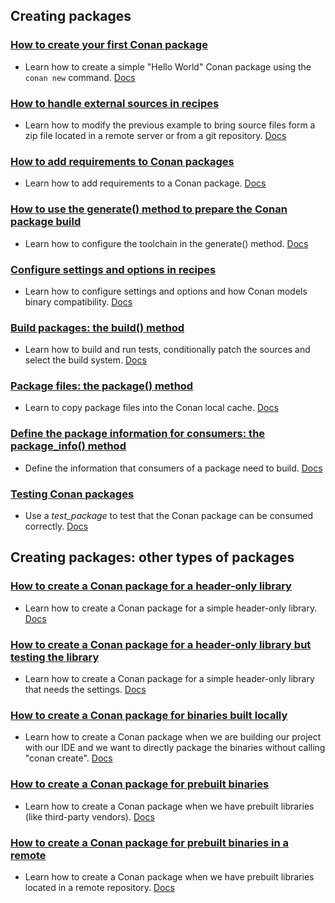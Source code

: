 
## Creating packages

### [How to create your first Conan package](first_package/)

- Learn how to create a simple "Hello World" Conan package using the ``conan new`` command. [Docs](https://docs.conan.io/2/tutorial/creating_packages/create_your_first_package.html)

### [How to handle external sources in recipes](handle_sources/)

- Learn how to modify the previous example to bring source files form a zip file located
  in a remote server or from a git repository.
  [Docs](https://docs.conan.io/2/tutorial/creating_packages/handle_sources_in_packages.html)

### [How to add requirements to Conan packages](add_requires/)

- Learn how to add requirements to a Conan package.
  [Docs](https://docs.conan.io/2/tutorial/creating_packages/add_dependencies_to_packages.html)

### [How to use the generate() method to prepare the Conan package build](preparing_the_build/)

- Learn how to configure the toolchain in the generate() method.
  [Docs](https://docs.conan.io/2/tutorial/creating_packages/preparing_the_build.html)

### [Configure settings and options in recipes](configure_options_settings/)

- Learn how to configure settings and options and how Conan models binary compatibility.
  [Docs](https://docs.conan.io/2/tutorial/creating_packages/configure_options_settings.html)

### [Build packages: the build() method](build_method/)

- Learn how to build and run tests, conditionally patch the sources and select the build system.
  [Docs](https://docs.conan.io/2/tutorial/creating_packages/creating_packages/build_packages.html)

### [Package files: the package() method](package_method/)

- Learn to copy package files into the Conan local cache.
  [Docs](https://docs.conan.io/2/tutorial/creating_packages/package_method.html)

### [Define the package information for consumers: the package_info() method](package_information/)

- Define the information that consumers of a package need to build.
  [Docs](https://docs.conan.io/2/tutorial/creating_packages/define_package_information.html)

### [Testing Conan packages](testing_packages/)

- Use a *test_package* to test that the Conan package can be consumed correctly.
  [Docs](https://docs.conan.io/2/tutorial/creating_packages/test_conan_packages.html)

## Creating packages: other types of packages

### [How to create a Conan package for a header-only library](other_packages/header_only/)

- Learn how to create a Conan package for a simple header-only library. [Docs](https://docs.conan.io/2/tutorial/creating_packages/other_types_of_packages/header_only_packages.html)

### [How to create a Conan package for a header-only library but testing the library](other_packages/header_only_gtest/)

- Learn how to create a Conan package for a simple header-only library that needs the settings. [Docs](https://docs.conan.io/2/tutorial/creating_packages/other_types_of_packages/header_only_packages.html#header-only-library-with-tests)

### [How to create a Conan package for binaries built locally](other_packages/prebuilt_local_project/)

- Learn how to create a Conan package when we are building our project with our IDE and we want to directly package 
  the binaries without calling "conan create". [Docs](https://docs.conan.io/2/tutorial/creating_packages/other_types_of_packages/package_prebuilt_binaries.html#locally-building-binaries)

### [How to create a Conan package for prebuilt binaries](other_packages/prebuilt_binaries/)

- Learn how to create a Conan package when we have prebuilt libraries (like third-party vendors). [Docs](https://docs.conan.io/2/tutorial/creating_packages/other_types_of_packages/package_prebuilt_binaries.html#packaging-already-pre-built-binaries)

### [How to create a Conan package for prebuilt binaries in a remote](other_packages/prebuilt_remote_binaries/)

- Learn how to create a Conan package when we have prebuilt libraries located in a remote repository. [Docs](https://docs.conan.io/2/tutorial/creating_packages/other_types_of_packages/package_prebuilt_binaries.html#downloading-and-packaging-pre-built-binaries)
